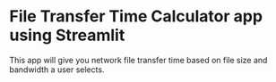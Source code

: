 # File Transfer Time Calculator app using Streamlit

This app will give you network file transfer time based on file size and bandwidth a user selects.

